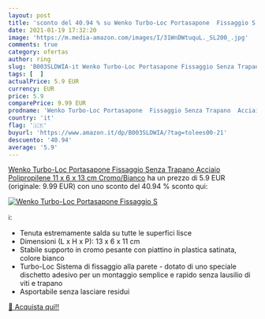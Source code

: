 ```yaml
---
layout: post
title: 'sconto del 40.94 % su Wenko Turbo-Loc Portasapone  Fissaggio S  '
date: 2021-01-19 17:32:20
image: 'https://m.media-amazon.com/images/I/31WnDWtuquL._SL200_.jpg'
comments: true
category: ofertas
author: ring
slug: 'B003SLDWIA-it Wenko Turbo-Loc Portasapone Fissaggio Senza Trapano...'
tags: [  ]
actualPrice: 5.9 EUR
currency: EUR
price: 5.9
comparePrice: 9.99 EUR
prodname: 'Wenko Turbo-Loc Portasapone  Fissaggio Senza Trapano  Acciaio  Polipropilene  11 x 6 x 13 cm  Cromo/Bianco'
country: 'it'
flag: '🇮🇹'
buyurl: 'https://www.amazon.it/dp/B003SLDWIA/?tag=tolees00-21'
descuento: '40.94'
average: '5.9'
---
```


[Wenko Turbo-Loc Portasapone  Fissaggio Senza Trapano  Acciaio  Polipropilene  11 x 6 x 13 cm  Cromo/Bianco](https://www.amazon.it/dp/B003SLDWIA/?tag=tolees00-21) ha un prezzo di 5.9 EUR (originale: 9.99 EUR) con uno sconto del 40.94 % sconto qui:

[![Wenko Turbo-Loc Portasapone  Fissaggio S](https://m.media-amazon.com/images/I/31WnDWtuquL._SL200_.jpg)](https://www.amazon.it/dp/B003SLDWIA/?tag=tolees00-21)

ℹ️:

- Tenuta estremamente salda su tutte le superfici lisce
- Dimensioni (L x H x P): 13 x 6 x 11 cm
- Stabile supporto in cromo pesante con piattino in plastica satinata, colore bianco
- Turbo-Loc Sistema di fissaggio alla parete - dotato di uno speciale dischetto adesivo per un montaggio semplice e rapido senza lausilio di viti e trapano
- Asportabile senza lasciare residui

[🛒 Acquista qui!!](https://www.amazon.it/dp/B003SLDWIA/?tag=tolees00-21)
